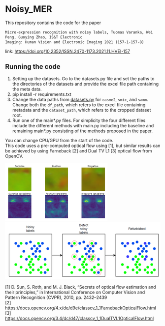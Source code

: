 # Noisy_MER
This repository contains the code for the paper 
```
Micro-expression recognition with noisy labels, Tuomas Varanka, Wei Peng, Guoying Zhao, IS&T Electronic
Imaging: Human Vision and Electronic Imaging 2021 (157-1-157-8)
```
link: https://doi.org/10.2352/ISSN.2470-1173.2021.11.HVEI-157

## Running the code
1. Setting up the datasets. Go to the datasets.py file and set the paths to the directories of the datasets and provide the excel file path containing the meta data.
2. pip install -r requirements.txt
3. Change the data paths from [datasets.py](datasets.py) for `casme2`, `smic`, and `samm`. Change both the `df_path`, which refers to the excel file containing metadata and the `dataset_path`, which refers to the cropped dataset root.
4. Run one of the main*.py files. For simplicity the four different files include the different methods with main.py including the baseline and remaining main*.py consisting of the methods proposed in the paper.

You can change CPU/GPU from the start of the code.\
This code uses a pre-computed optical flow using [1], but similar results can be achieved by using Farneback [2] and Dual TV L1 [3] optical flow from OpenCV.


![Mean of optical flows.](of_mean.PNG)
![Overview of noisy label technique.](noisy_mer.PNG)


[1]  D. Sun, S. Roth, and M. J. Black, “Secrets of optical flow estimation
and their principles,” in International Conference on Computer Vision
and Pattern Recognition (CVPR), 2010, pp. 2432–2439\
[2] https://docs.opencv.org/4.x/de/d9e/classcv_1_1FarnebackOpticalFlow.html \
[3] https://docs.opencv.org/3.4/dc/d47/classcv_1_1DualTVL1OpticalFlow.html

